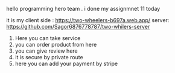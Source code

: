 hello programming hero team . i done my assignmnet 11 today

it is my client side : https://two-wheelers-b697a.web.app/
server: https://github.com/Sagor6876778787/two-whilers-server

1. Here you can take service
2. you can order product from here
3. you can give review here
4. it is secure by private route
5. here you can add your payment by stripe
